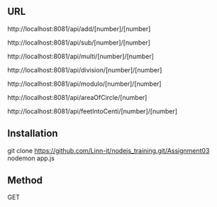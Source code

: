 
## URL

http://localhost:8081/api/add/[number]/[number]

http://localhost:8081/api/sub/[number]/[number]

http://localhost:8081/api/multi/[number]/[number]

http://localhost:8081/api/division/[number]/[number]

http://localhost:8081/api/modulo/[number]/[number]

http://localhost:8081/api/areaOfCircle/[number]

http://localhost:8081/api/feetIntoCenti/[number]/[number]

## Installation

git clone https://github.com/Linn-it/nodejs_training.git/Assignment03
nodemon app.js
  
## Method

GET